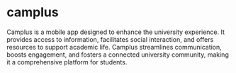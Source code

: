 # camplus
Camplus is a mobile app designed to enhance the university experience. It provides access to information, facilitates social interaction, and offers resources to support academic life. Camplus streamlines communication, boosts engagement, and fosters a connected university community, making it a comprehensive platform for students.
